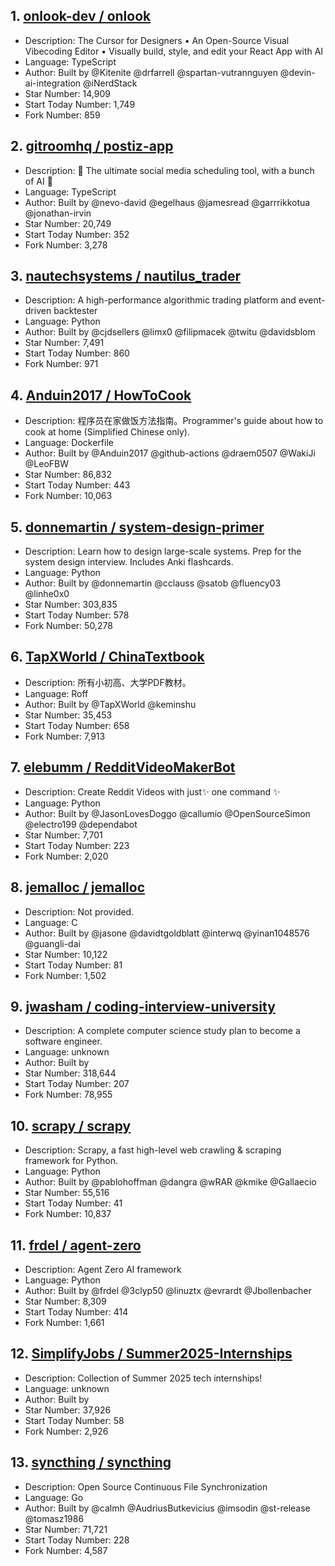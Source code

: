 ## 1. [onlook-dev / onlook](https://github.com/onlook-dev/onlook)
- Description: The Cursor for Designers • An Open-Source Visual Vibecoding Editor • Visually build, style, and edit your React App with AI
- Language: TypeScript
- Author: Built by @Kitenite @drfarrell @spartan-vutrannguyen @devin-ai-integration @iNerdStack
- Star Number: 14,909
- Start Today Number: 1,749
- Fork Number: 859

## 2. [gitroomhq / postiz-app](https://github.com/gitroomhq/postiz-app)
- Description: 📨 The ultimate social media scheduling tool, with a bunch of AI 🤖
- Language: TypeScript
- Author: Built by @nevo-david @egelhaus @jamesread @garrrikkotua @jonathan-irvin
- Star Number: 20,749
- Start Today Number: 352
- Fork Number: 3,278

## 3. [nautechsystems / nautilus_trader](https://github.com/nautechsystems/nautilus_trader)
- Description: A high-performance algorithmic trading platform and event-driven backtester
- Language: Python
- Author: Built by @cjdsellers @limx0 @filipmacek @twitu @davidsblom
- Star Number: 7,491
- Start Today Number: 860
- Fork Number: 971

## 4. [Anduin2017 / HowToCook](https://github.com/Anduin2017/HowToCook)
- Description: 程序员在家做饭方法指南。Programmer's guide about how to cook at home (Simplified Chinese only).
- Language: Dockerfile
- Author: Built by @Anduin2017 @github-actions @draem0507 @WakiJi @LeoFBW
- Star Number: 86,832
- Start Today Number: 443
- Fork Number: 10,063

## 5. [donnemartin / system-design-primer](https://github.com/donnemartin/system-design-primer)
- Description: Learn how to design large-scale systems. Prep for the system design interview. Includes Anki flashcards.
- Language: Python
- Author: Built by @donnemartin @cclauss @satob @fluency03 @linhe0x0
- Star Number: 303,835
- Start Today Number: 578
- Fork Number: 50,278

## 6. [TapXWorld / ChinaTextbook](https://github.com/TapXWorld/ChinaTextbook)
- Description: 所有小初高、大学PDF教材。
- Language: Roff
- Author: Built by @TapXWorld @keminshu
- Star Number: 35,453
- Start Today Number: 658
- Fork Number: 7,913

## 7. [elebumm / RedditVideoMakerBot](https://github.com/elebumm/RedditVideoMakerBot)
- Description: Create Reddit Videos with just✨ one command ✨
- Language: Python
- Author: Built by @JasonLovesDoggo @callumio @OpenSourceSimon @electro199 @dependabot
- Star Number: 7,701
- Start Today Number: 223
- Fork Number: 2,020

## 8. [jemalloc / jemalloc](https://github.com/jemalloc/jemalloc)
- Description: Not provided. 
- Language: C
- Author: Built by @jasone @davidtgoldblatt @interwq @yinan1048576 @guangli-dai
- Star Number: 10,122
- Start Today Number: 81
- Fork Number: 1,502

## 9. [jwasham / coding-interview-university](https://github.com/jwasham/coding-interview-university)
- Description: A complete computer science study plan to become a software engineer.
- Language: unknown
- Author: Built by 
- Star Number: 318,644
- Start Today Number: 207
- Fork Number: 78,955

## 10. [scrapy / scrapy](https://github.com/scrapy/scrapy)
- Description: Scrapy, a fast high-level web crawling & scraping framework for Python.
- Language: Python
- Author: Built by @pablohoffman @dangra @wRAR @kmike @Gallaecio
- Star Number: 55,516
- Start Today Number: 41
- Fork Number: 10,837

## 11. [frdel / agent-zero](https://github.com/frdel/agent-zero)
- Description: Agent Zero AI framework
- Language: Python
- Author: Built by @frdel @3clyp50 @linuztx @evrardt @Jbollenbacher
- Star Number: 8,309
- Start Today Number: 414
- Fork Number: 1,661

## 12. [SimplifyJobs / Summer2025-Internships](https://github.com/SimplifyJobs/Summer2025-Internships)
- Description: Collection of Summer 2025 tech internships!
- Language: unknown
- Author: Built by 
- Star Number: 37,926
- Start Today Number: 58
- Fork Number: 2,926

## 13. [syncthing / syncthing](https://github.com/syncthing/syncthing)
- Description: Open Source Continuous File Synchronization
- Language: Go
- Author: Built by @calmh @AudriusButkevicius @imsodin @st-release @tomasz1986
- Star Number: 71,721
- Start Today Number: 228
- Fork Number: 4,587